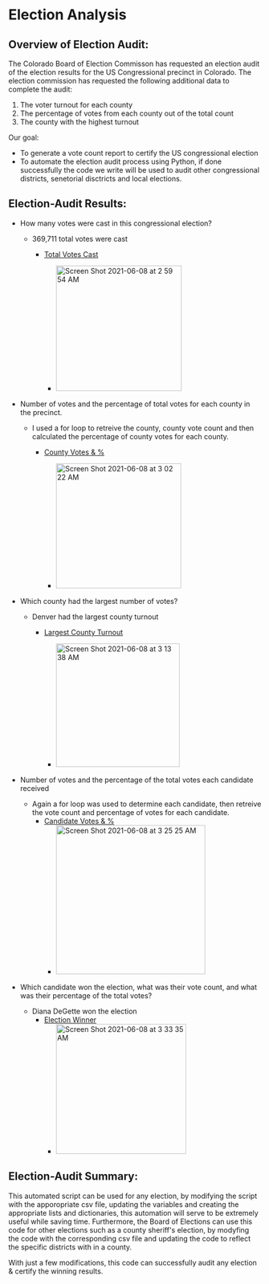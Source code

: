 # Election Analysis
## Overview of Election Audit:
The Colorado Board of Election Commisson has requested an election audit of the election results for the US Congressional precinct in Colorado. The election commission has requested the following additional data to complete the audit:
  1) The voter turnout for each county
  2) The percentage of votes from each county out of the total count
  3) The county with the highest turnout

Our goal: 
  - To generate a vote count report to certify the US congressional election
  - To automate the election audit process using Python, if done successfully the code we write will be used to audit other congressional districts, senetorial disctricts and local elections. 

## Election-Audit Results:
   - How many votes were cast in this congressional election?
      - 369,711 total votes were cast
        - [Total Votes Cast](https://github.com/KristinaCastro/Election_Analysis/blob/main/total_votes.png)
    
          -  <img width="250" alt="Screen Shot 2021-06-08 at 2 59 54 AM" src="https://user-images.githubusercontent.com/81998045/121138376-9da28e80-c805-11eb-9739-4fefaeaa351a.png">

  - Number of votes and the percentage of total votes for each county in the precinct. 
    - I used a for loop to retreive the county, county vote count and then calculated the percentage of county votes for each county.
      - [County Votes & %](https://github.com/KristinaCastro/Election_Analysis/blob/main/county-votes_py.png) 
     
        -  <img width="249" alt="Screen Shot 2021-06-08 at 3 02 22 AM" src="https://user-images.githubusercontent.com/81998045/121138695-f40fcd00-c805-11eb-8082-3d7268c7fe4b.png">
   
  -  Which county had the largest number of votes?     
     - Denver had the largest county turnout
        - [Largest County Turnout](https://github.com/KristinaCastro/Election_Analysis/blob/main/lg_county_turnout.png)
        
           -  <img width="246" alt="Screen Shot 2021-06-08 at 3 13 38 AM" src="https://user-images.githubusercontent.com/81998045/121140155-8795cd80-c807-11eb-93f3-a0da8828534f.png">
  - Number of votes and the percentage of the total votes each candidate received 
    - Again a for loop was used to determine each candidate, then retreive the vote count and percentage of votes for each candidate.
      - [Candidate Votes & %](https://github.com/KristinaCastro/Election_Analysis/blob/main/candidate_votes%20info_py.png) 
         - <img width="297" alt="Screen Shot 2021-06-08 at 3 25 25 AM" src="https://user-images.githubusercontent.com/81998045/121141609-2bcc4400-c809-11eb-8953-ee4362b32640.png">
  - Which candidate won the election, what was their vote count, and what was their percentage of the total votes?
    - Diana DeGette won the election
      - [Election Winner](https://github.com/KristinaCastro/Election_Analysis/blob/main/candidate_winner_py.png)
        - <img width="259" alt="Screen Shot 2021-06-08 at 3 33 35 AM" src="https://user-images.githubusercontent.com/81998045/121142754-5074eb80-c80a-11eb-9a57-c7b2a72ef6ea.png">

## Election-Audit Summary:

This automated script can be used for any election, by modifying the script with the apporopriate csv file, updating the variables and creating the appropriate lists and dictionaries, this automation will serve to be extremely useful while saving time. Furthermore, the Board of Elections can use this code for other elections such as a county sheriff's election, by modyfing the code with the corresponding csv file and updating the code to reflect the specific districts with in a county. 

With just a few modifications, this code can successfully audit any election & certify the winning results.





      
  
  

